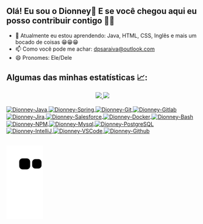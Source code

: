 ## Olá! Eu sou o Dionney👋  E se você chegou aqui eu posso contribuir contigo 🤜🤛

- 🌱 Atualmente eu estou aprendendo: Java, HTML, CSS, Inglês e mais um bocado de coisas 😁😁😁
- 📫 Como você pode me achar: dpsaraiva@outlook.com
- 😄 Pronomes: Ele/Dele

## Algumas das minhas estatísticas 📈:
<div align="center">
  <a href="https://github.com/dpsaraiva">
  <img height="180em" src="https://github-readme-stats.vercel.app/api?username=dpsaraiva&show_icons=true&theme=github_dark&include_all_commits=true&count_private=true"/>
  <img height="180em" src="https://github-readme-stats.vercel.app/api/top-langs/?username=dpsaraiva&layout=compact&langs_count=7&theme=github_dark"/>
</div>
<div style="display: inline_block"><br>
  <img align="center" alt="Dionney-Java" height="30" width="40" src="https://cdn.jsdelivr.net/gh/devicons/devicon/icons/java/java-original.svg">
  <img align="center" alt="Dionney-Spring" height="30" width="40" src="https://cdn.jsdelivr.net/gh/devicons/devicon/icons/spring/spring-original.svg">
  <img align="center" alt="Dionney-Git" height="30" width="40" src="https://cdn.jsdelivr.net/gh/devicons/devicon/icons/git/git-original.svg">
  <img align="center" alt="Dionney-Gitlab" height="30" width="40" src="https://cdn.jsdelivr.net/gh/devicons/devicon/icons/gitlab/gitlab-original.svg">
  <img align="center" alt="Dionney-Jira" height="30" width="40" src="https://cdn.jsdelivr.net/gh/devicons/devicon/icons/jira/jira-original.svg">
  <img align="center" alt="Dionney-Salesforce" height="30" width="40" src="https://cdn.jsdelivr.net/gh/devicons/devicon/icons/salesforce/salesforce-original.svg">
  <img align="center" alt="Dionney-Docker" height="30" width="40" src="https://cdn.jsdelivr.net/gh/devicons/devicon/icons/docker/docker-original.svg">
  <img align="center" alt="Dionney-Bash" height="30" width="40" src="https://cdn.jsdelivr.net/gh/devicons/devicon/icons/bash/bash-plain.svg">
  <img align="center" alt="Dionney-NPM" height="30" width="40" src="https://cdn.jsdelivr.net/gh/devicons/devicon/icons/npm/npm-original-wordmark.svg">
  <img align="center" alt="Dionney-Mysql" height="30" width="40" src="https://cdn.jsdelivr.net/gh/devicons/devicon/icons/mysql/mysql-original.svg">
  <img align="center" alt="Dionney-PostgreSQL" height="30" width="40" src="https://cdn.jsdelivr.net/gh/devicons/devicon/icons/postgresql/postgresql-original.svg">
  <img align="center" alt="Dionney-IntelliJ" height="30" width="40" src="https://cdn.jsdelivr.net/gh/devicons/devicon/icons/intellij/intellij-original.svg">
  <img align="center" alt="Dionney-VSCode" height="30" width="40" src="https://cdn.jsdelivr.net/gh/devicons/devicon/icons/vscode/vscode-original.svg">
  <img align="center" alt="Dionney-Github" height="30" width="40" src="https://cdn.jsdelivr.net/gh/devicons/devicon/icons/github/github-original.svg">
  
  ##
  ![Snake animation](https://github.com/dpsaraiva/dpsaraiva/blob/output/github-contribution-grid-snake.svg)
</div>

  

